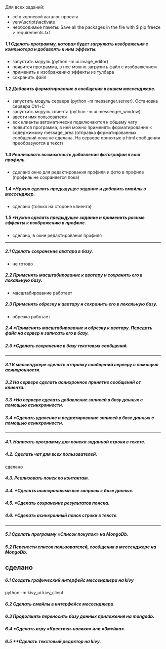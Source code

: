 Для всех заданий:
- cd в корневой каталог проекта
- venv\scripts\activate
- необходимые пакеты: Save all the packages in the file with 
$ pip freeze > requirements.txt

##### 1.1 Сделать программу, которая будет загружать изображения с компьютера и добавлять к ним эффекты.
- запустить модуль (python -m ui.image_editor)
- появится программа, в нее можно загрузить файл с изображением 
- применить к изображению эффекты из тулбара
- сохранить файл

##### 1.2 Добавить форматирование в сообщения в вашем мессенджере.
- запустить модуль сервера (python -m messenger.server). Остановка сервера Ctrl+C
- запустить модуль клиента (python -m ui.messenger_window)
- ввести имя пользователя
- вск клиенты автоматически подключаются к общему чату
- появится программа, в ней можно применять форматирование к 
содержимому message_area (отправка форматированных сообщений пока не сделана. На сервере принятые в html сообщения преобразуются в текст)

##### 1.3 Реализовать возможность добавления фотографии в ваш профиль.
- сделано окно для редактирования профиля и фото в профиле (профиль не сохраняется пока)
##### 1.4 *Нужно сделать предыдущее задание и добавить смайлы в мессенджер.
- сделано (только на стороне клиента)
##### 1.5 *Нужно сделать предыдущее задание и применить разные эффекты к изображению в профиле.
- сделано, в окне редактирования профиля

---
##### 2.1 Сделать сохранение аватара в базу.
- не готово
##### 2.2 Применить масштабирование к аватару и сохранить его в локальную базу.
- масштабирование работает
##### 2.3 Применить обрезку к аватару и сохранить его в локальную базу.
- обрезка работает
##### 2.4 *Применить масштабирование и обрезку к аватару. Передать файл на сервер и записать его в базу.

##### 2.5 *Сделать сохранение в базу текстовых сообщений.

---
##### 3.1 В мессенджере сделать отправку сообщений серверу с помощью асинхронности.
##### 3.2 На сервере сделать асинхронное принятие сообщений от клиента.
##### 3.3 *На сервере сделать добавление записей в базу данных с помощью асинхронности.
##### 3.4 *Сделать удаление и редактирование записей в базе данных с помощью асинхронности.

---
##### 4.1. Написать программу для поиска заданной строки в тексте.
##### 4.2. Сделать чат для всех пользователей.
сделано
##### 4.3. Реализовать поиск по контактам.
##### 4.4. *Сделать асинхронными все запросы к базе данных.
##### 4.5. *Сделать сохранение результатов поиска.
##### 4.6. *Сделать асинхронный поиск строки в тексте.

---
##### 5.1 Сделать программу «Список покупок» на MongoDb.
##### 5.2 Перенести список пользователей, сообщения в мессенджере на MongoDb.
сделано
---
##### 6.1 Создать графический интерфейс мессенджера на kivy
python -m kivy_ui.kivy_client
##### 6.2 Сделать смайлы в интерфейсе мессенджера.
##### 6.3 Продолжить переносить базу данных приложения на mongodb.
##### 6.4 *Сделать игру «Крестики-нолики» или «Змейка».
##### 6.5 **Сделать текстовый редактор на kivy.